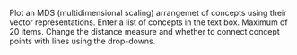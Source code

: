 Plot an MDS (multidimensional scaling) arrangemet of concepts using their vector representations. Enter a list of concepts in the text box. Maximum of 20 items. Change the distance measure and whether to connect concept points with lines using the drop-downs.

